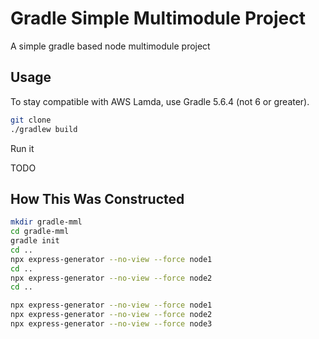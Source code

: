 # Gradle Simple Multimodule Project

A simple gradle based node multimodule project

## Usage

To stay compatible with AWS Lamda, use Gradle 5.6.4 (not 6 or greater).

```bash
git clone
./gradlew build
```

Run it

TODO

## How This Was Constructed

```bash
mkdir gradle-mml
cd gradle-mml
gradle init
cd ..
npx express-generator --no-view --force node1
cd ..
npx express-generator --no-view --force node2
cd ..

npx express-generator --no-view --force node1
npx express-generator --no-view --force node2
npx express-generator --no-view --force node3
```
